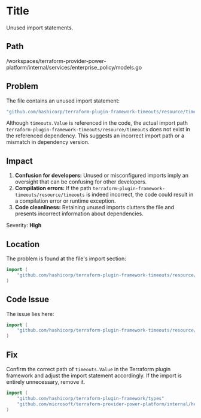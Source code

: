 # Title

Unused import statements.

## Path

/workspaces/terraform-provider-power-platform/internal/services/enterprise_policy/models.go

## Problem

The file contains an unused import statement:

```go
"github.com/hashicorp/terraform-plugin-framework-timeouts/resource/timeouts"
```

Although `timeouts.Value` is referenced in the code, the actual import path `terraform-plugin-framework-timeouts/resource/timeouts` does not exist in the referenced dependency. This suggests an incorrect import path or a mismatch in dependency version.

## Impact

1. **Confusion for developers:** Unused or misconfigured imports imply an oversight that can be confusing for other developers.
2. **Compilation errors:** If the path `terraform-plugin-framework-timeouts/resource/timeouts` is indeed incorrect, the code could result in a compilation error or runtime exception.
3. **Code cleanliness:** Retaining unused imports clutters the file and presents incorrect information about dependencies.

Severity: **High**

## Location

The problem is found at the file's import section:

```go
import (
	"github.com/hashicorp/terraform-plugin-framework-timeouts/resource/timeouts"
)
```

## Code Issue

The issue lies here:

```go
import (
	"github.com/hashicorp/terraform-plugin-framework-timeouts/resource/timeouts"
)
```

## Fix

Confirm the correct path of `timeouts.Value` in the Terraform plugin framework and adjust the import statement accordingly. If the import is entirely unnecessary, remove it.

```go
import (
	"github.com/hashicorp/terraform-plugin-framework/types"
	"github.com/microsoft/terraform-provider-power-platform/internal/helpers"
)
```